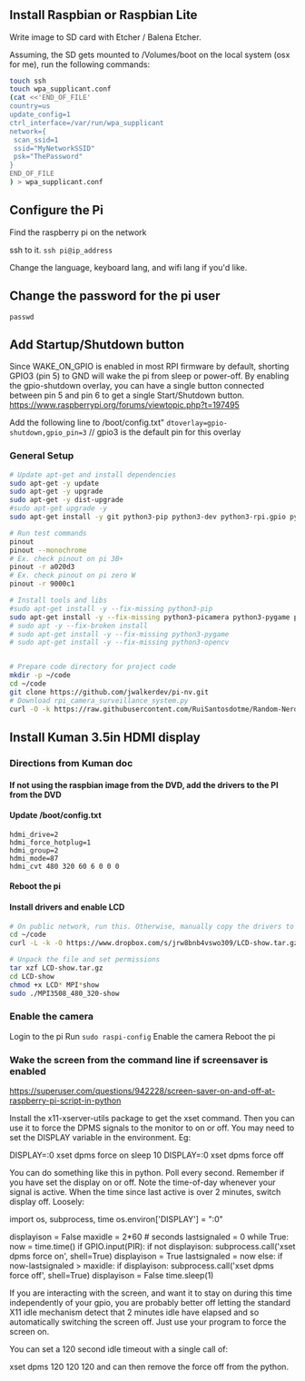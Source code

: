 # 

## Install Raspbian or Raspbian Lite

Write image to SD card with Etcher / Balena Etcher.

Assuming, the SD gets mounted to /Volumes/boot on the local system (osx for me), run the following commands:
```bash
touch ssh
touch wpa_supplicant.conf
(cat <<'END_OF_FILE'
country=us
update_config=1
ctrl_interface=/var/run/wpa_supplicant
network={
 scan_ssid=1
 ssid="MyNetworkSSID"
 psk="ThePassword"
}
END_OF_FILE
) > wpa_supplicant.conf
```

## Configure the Pi

Find the raspberry pi on the network

ssh to it.
`ssh pi@ip_address`

Change the language, keyboard lang, and wifi lang if you'd like.

## Change the password for the pi user
`passwd`

## Add Startup/Shutdown button

Since WAKE_ON_GPIO is enabled in most RPI firmware by default, shorting GPIO3 (pin 5) to GND will wake the pi from sleep or power-off.  By enabling the gpio-shutdown overlay, you can have a single button connected between pin 5 and pin 6 to get a single Start/Shutdown button.
https://www.raspberrypi.org/forums/viewtopic.php?t=197495

Add the following line to /boot/config.txt"
`dtoverlay=gpio-shutdown,gpio_pin=3`  // gpio3 is the default pin for this overlay

### General Setup
```bash
# Update apt-get and install dependencies
sudo apt-get -y update
sudo apt-get -y upgrade
sudo apt-get -y dist-upgrade
#sudo apt-get upgrade -y
sudo apt-get install -y git python3-pip python3-dev python3-rpi.gpio python3-gpiozero

# Run test commands
pinout
pinout --monochrome
# Ex. check pinout on pi 3B+
pinout -r a020d3
# Ex. check pinout on pi zero W
pinout -r 9000c1

# Install tools and libs
#sudo apt-get install -y --fix-missing python3-pip 
sudo apt-get install -y --fix-missing python3-picamera python3-pygame python3-opencv
# sudo apt -y --fix-broken install
# sudo apt-get install -y --fix-missing python3-pygame
# sudo apt-get install -y --fix-missing python3-opencv


# Prepare code directory for project code
mkdir -p ~/code
cd ~/code
git clone https://github.com/jwalkerdev/pi-nv.git
# Download rpi_camera_surveillance_system.py
curl -O -k https://raw.githubusercontent.com/RuiSantosdotme/Random-Nerd-Tutorials/master/Projects/rpi_camera_surveillance_system.py
```

## Install Kuman 3.5in HDMI display
### Directions from Kuman doc
#### If not using the raspbian image from the DVD, add the drivers to the PI from the DVD

#### Update /boot/config.txt
```
hdmi_drive=2
hdmi_force_hotplug=1
hdmi_group=2
hdmi_mode=87
hdmi_cvt 480 320 60 6 0 0 0
```

#### Reboot the pi

#### Install drivers and enable LCD

```bash
# On public network, run this. Otherwise, manually copy the drivers to the pi
cd ~/code
curl -L -k -O https://www.dropbox.com/s/jrw8bnb4vswo309/LCD-show.tar.gz

# Unpack the file and set permissions
tar xzf LCD-show.tar.gz
cd LCD-show
chmod +x LCD* MPI*show
sudo ./MPI3508_480_320-show
```

### Enable the camera

Login to the pi
Run `sudo raspi-config`
Enable the camera
Reboot the pi


### Wake the screen from the command line if screensaver is enabled
https://superuser.com/questions/942228/screen-saver-on-and-off-at-raspberry-pi-script-in-python

Install the x11-xserver-utils package to get the xset command. Then you can use it to force the DPMS signals to the monitor to on or off. You may need to set the DISPLAY variable in the environment. Eg:

DISPLAY=:0 xset dpms force on
sleep 10
DISPLAY=:0 xset dpms force off

You can do something like this in python. Poll every second. Remember if you have set the display on or off. Note the time-of-day whenever your signal is active. When the time since last active is over 2 minutes, switch display off. Loosely:

import os, subprocess, time
os.environ['DISPLAY'] = ":0"

displayison = False
maxidle = 2*60 # seconds
lastsignaled = 0
while True:
    now = time.time()
    if GPIO.input(PIR):
        if not displayison:
            subprocess.call('xset dpms force on', shell=True)
            displayison = True
        lastsignaled = now
    else:
        if now-lastsignaled > maxidle:
            if displayison:
                subprocess.call('xset dpms force off', shell=True)
                displayison = False
    time.sleep(1)

If you are interacting with the screen, and want it to stay on during this time independently of your gpio, you are probably better off letting the standard X11 idle mechanism detect that 2 minutes idle have elapsed and so automatically switching the screen off. Just use your program to force the screen on.

You can set a 120 second idle timeout with a single call of:

xset dpms 120 120 120
and can then remove the force off from the python.
